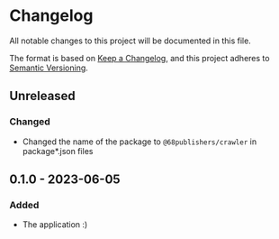 # Changelog
All notable changes to this project will be documented in this file.

The format is based on [Keep a Changelog](https://keepachangelog.com/en/1.0.0/),
and this project adheres to [Semantic Versioning](https://semver.org/spec/v2.0.0.html).

## Unreleased

### Changed

- Changed the name of the package to `@68publishers/crawler` in package*.json files

## 0.1.0 - 2023-06-05
### Added
- The application :)
